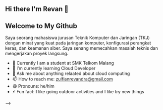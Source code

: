 ## Hi there I'm Revan 👋
## Welcome to My Github 
Saya seorang mahasiswa jurusan Teknik Komputer dan Jaringan (TKJ) dengan minat yang kuat pada jaringan komputer, konfigurasi perangkat keras, dan keamanan siber. Saya senang memecahkan masalah teknis dan mengerjakan proyek langsung.


- 🔭 Currently I am a student at SMK Telkom Malang
- 🌱 I’m currently learning Cloud Developer 
- 💬 Ask me about anything relaated about cloud computing
- 📫 How to reach me: zulfianrevandra@gmail.com 
- 😄 Pronouns: he/him
- ⚡ Fun fact: I like going outdoor activities and I like try new things 

-->
